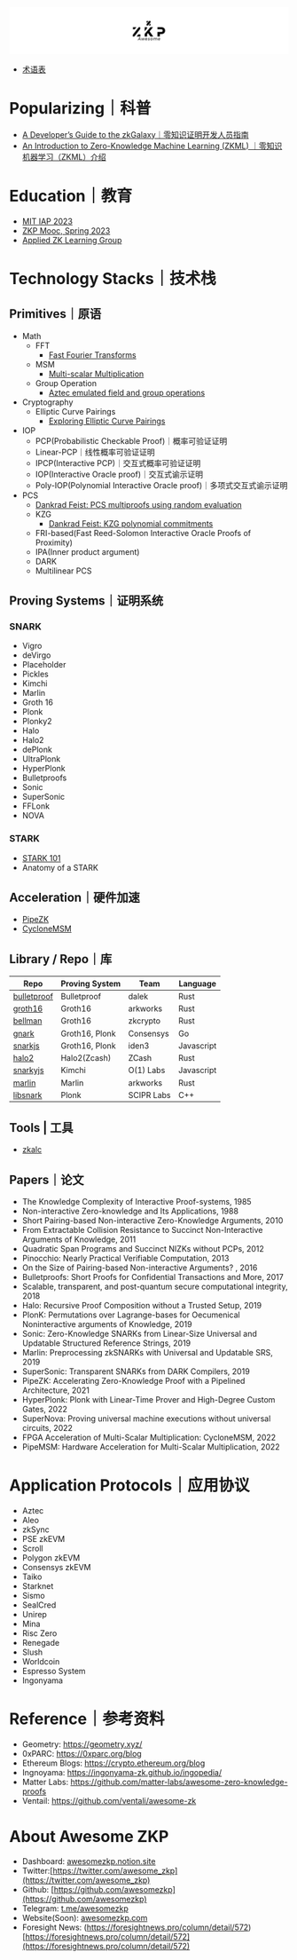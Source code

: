 <body>
	<div align="center">
	  <img src="assets/AwesomeZKP-Twitter%20Banner.png">
	</div>
</body>

- [术语表](Glossary.md)


# Popularizing｜科普
- [A Developer’s Guide to the zkGalaxy｜零知识证明开发人员指南](popularizing/zk_landscape/Blockchain%20Capital%20零知识证明开发人员指南.md)
- [An Introduction to Zero-Knowledge Machine Learning (ZKML) ｜零知识机器学习（ZKML）介绍](./protocols/Worldcoin/blogs/零知识机器学习（ZKML）介绍.md)


# Education｜教育
- [MIT IAP 2023](https://zkiap.com/)
- [ZKP Mooc, Spring 2023](https://zk-learning.org/)
- [Applied ZK Learning Group](https://learn.0xparc.org/)


# Technology Stacks｜技术栈

## Primitives｜原语
  - Math
	  - FFT
		  - [Fast Fourier Transforms](https://vitalik.ca/general/2019/05/12/fft.html)
	  - MSM
		  - [Multi-scalar Multiplication](https://hackmd.io/@tazAymRSQCGXTUKkbh1BAg/Sk27liTW9)
	  - Group Operation
		  - [Aztec emulated field and group operations](https://hackmd.io/@arielg/B13JoihA8)
  - Cryptography
	  - Elliptic Curve Pairings
		  - [Exploring Elliptic Curve Pairings](https://vitalik.ca/general/2017/01/14/exploring_ecp.html)
- IOP
	- PCP(Probabilistic Checkable Proof)｜概率可验证证明
	- Linear-PCP｜线性概率可验证证明
	- IPCP(Interactive PCP)｜交互式概率可验证证明
	- IOP(Interactive Oracle proof)｜交互式谕示证明
	- Poly-IOP(Polynomial Interactive Oracle proof)｜多项式交互式谕示证明
- PCS
	- [Dankrad Feist: PCS multiproofs using random evaluation](https://dankradfeist.de/ethereum/2021/06/18/pcs-multiproofs.html)
	- KZG
		- [Dankrad Feist: KZG polynomial commitments](https://dankradfeist.de/ethereum/2020/06/16/kate-polynomial-commitments.html)
	- FRI-based(Fast Reed-Solomon Interactive Oracle Proofs of Proximity)
	- IPA(Inner product argument)
	- DARK
	- Multilinear PCS

## Proving Systems｜证明系统

### SNARK
- Vigro
- deVirgo
- Placeholder
- Pickles
- Kimchi
- Marlin
- Groth 16
- Plonk
- Plonky2
- Halo
- Halo2
- dePlonk
- UltraPlonk
- HyperPlonk
- Bulletproofs
- Sonic
- SuperSonic
- FFLonk
- NOVA
### STARK
- [STARK 101](https://starkware.co/stark-101/)
- Anatomy of a STARK

## Acceleration｜硬件加速
- [PipeZK](https://www.microsoft.com/en-us/research/uploads/prod/2021/05/isca21_pizk-60a269dbb1310.pdf)
- [CycloneMSM](https://eprint.iacr.org/2022/1396.pdf)

## Library / Repo｜库
| Repo | Proving System | Team | Language |
| ---- | ------ | ---- | -------- |
| [bulletproof](https://github.com/dalek-cryptography/bulletproofs)|Bulletproof|dalek|Rust|
|[groth16](https://github.com/arkworks-rs/groth16)	|Groth16|arkworks	|Rust|
|[bellman](https://github.com/zkcrypto/bellman)|Groth16|zkcrypto|	Rust|
|[gnark](https://github.com/consensys/gnark)|Groth16, Plonk|Consensys|	Go|
|[snarkjs](https://github.com/iden3/snarkjs)|Groth16, Plonk|iden3|Javascript|
|[halo2](https://github.com/zcash/halo2)|Halo2(Zcash)|ZCash|	Rust|
|[snarkyjs](https://github.com/o1-labs/snarkyjs)	|Kimchi | O(1) Labs	|Javascript|
|[marlin](https://github.com/arkworks-rs/marlin)|Marlin	|arkworks	|Rust|
|[libsnark](https://github.com/scipr-lab/libsnark)|Plonk|	SCIPR Labs|	C++     |

## Tools | 工具
- [zkalc](zkalc.md)

## Papers｜论文
- The Knowledge Complexity of Interactive Proof-systems, 1985
- Non-interactive Zero-knowledge and Its Applications, 1988
- Short Pairing-based Non-interactive Zero-Knowledge Arguments, 2010
- From Extractable Collision Resistance to Succinct Non-Interactive Arguments of Knowledge, 2011
- Quadratic Span Programs and Succinct NIZKs without PCPs, 2012
- Pinocchio: Nearly Practical Verifiable Computation, 2013
- On the Size of Pairing-based Non-interactive Arguments? , 2016
- Bulletproofs: Short Proofs for Confidential Transactions and More, 2017
- Scalable, transparent, and post-quantum secure computational integrity, 2018
- Halo: Recursive Proof Composition without a Trusted Setup, 2019
- PlonK: Permutations over Lagrange-bases for Oecumenical Noninteractive arguments of Knowledge, 2019
- Sonic: Zero-Knowledge SNARKs from Linear-Size Universal and Updatable Structured Reference Strings, 2019
- Marlin: Preprocessing zkSNARKs with Universal and Updatable SRS, 2019
- SuperSonic: Transparent SNARKs from DARK Compilers, 2019
- PipeZK: Accelerating Zero-Knowledge Proof with a Pipelined Architecture, 2021
- HyperPlonk: Plonk with Linear-Time Prover and High-Degree Custom Gates, 2022
- SuperNova: Proving universal machine executions without universal circuits, 2022
- FPGA Acceleration of Multi-Scalar Multiplication: CycloneMSM, 2022
- PipeMSM: Hardware Acceleration for Multi-Scalar Multiplication, 2022


# Application Protocols｜应用协议
- Aztec
- Aleo
- zkSync
- PSE zkEVM
- Scroll
- Polygon zkEVM
- Consensys zkEVM
- Taiko
- Starknet
- Sismo
- SealCred
- Unirep
- Mina
- Risc Zero
- Renegade
- Slush
- Worldcoin
- Espresso System
- Ingonyama


# Reference｜参考资料
-   Geometry: https://geometry.xyz/
-   0xPARC: https://0xparc.org/blog
-   Ethereum Blogs: https://crypto.ethereum.org/blog
-   Ingnoyama: https://ingonyama-zk.github.io/ingopedia/
-   Matter Labs: https://github.com/matter-labs/awesome-zero-knowledge-proofs
-   Ventail: https://github.com/ventali/awesome-zk



# About Awesome ZKP
-   Dashboard: [awesomezkp.notion.site](http://awesomezkp.notion.site)
-   Twitter:[https://twitter.com/awesome_zkp](https://twitter.com/awesome_zkp)
-   Github: [https://github.com/awesomezkp](https://github.com/awesomezkp)
-   Telegram: [t.me/awesomezkp](http://t.me/awesomezkp)
-   Website(Soon): [awesomezkp.com](http://awesomezkp.com)
-   Foresight News: (https://foresightnews.pro/column/detail/572)[https://foresightnews.pro/column/detail/572](https://foresightnews.pro/column/detail/572) 